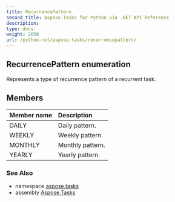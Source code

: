 ```yaml
---
title: RecurrencePattern
second_title: Aspose.Tasks for Python via .NET API Reference
description: 
type: docs
weight: 2650
url: /python-net/aspose.tasks/recurrencepattern/
---
```


## RecurrencePattern enumeration

Represents a type of recurrence pattern of a recurrent task.

## Members
| Member name | Description |
| :- | :- |
|DAILY|Daily pattern.|
|WEEKLY|Weekly pattern.|
|MONTHLY|Monthly pattern.|
|YEARLY|Yearly pattern.|

### See Also

* namespace [aspose.tasks](/tasks/python-net/aspose.tasks/)
* assembly [Aspose.Tasks](/tasks/python-net/)

